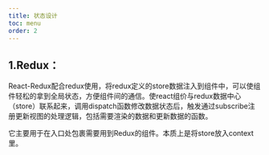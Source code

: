 ```yaml
---
title: 状态设计
toc: menu
order: 2
---
```




## 1.Redux：

React-Redux配合redux使用，将redux定义的store数据注入到组件中，可以使组件轻松的拿到全局状态，方便组件间的通信。使react组价与redux数据中心（store）联系起来，调用dispatch函数修改数据状态后，触发通过subscribe注册更新视图的处理逻辑，包括需要渲染的数据和更新数据的函数。

它主要用于在入口处包裹需要用到Redux的组件。本质上是将store放入context里。